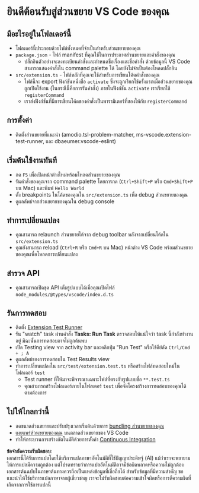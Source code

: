 # ยินดีต้อนรับสู่ส่วนขยาย VS Code ของคุณ

## มีอะไรอยู่ในโฟลเดอร์นี้

* โฟลเดอร์นี้ประกอบด้วยไฟล์ทั้งหมดที่จำเป็นสำหรับส่วนขยายของคุณ
* `package.json` - ไฟล์ manifest ที่คุณใช้ในการประกาศส่วนขยายและคำสั่งของคุณ
  * ปลั๊กอินตัวอย่างจะลงทะเบียนคำสั่งและกำหนดชื่อเรื่องและชื่อคำสั่ง ด้วยข้อมูลนี้ VS Code สามารถแสดงคำสั่งใน command palette ได้ โดยยังไม่จำเป็นต้องโหลดปลั๊กอิน
* `src/extension.ts` - ไฟล์หลักที่คุณจะใช้สำหรับการเขียนโค้ดคำสั่งของคุณ
  * ไฟล์นี้จะ export ฟังก์ชันหนึ่งชื่อ `activate` ซึ่งจะถูกเรียกใช้ครั้งแรกเมื่อส่วนขยายของคุณถูกเปิดใช้งาน (ในกรณีนี้คือการรันคำสั่ง) ภายในฟังก์ชัน `activate` เราเรียกใช้ `registerCommand`
  * เราส่งฟังก์ชันที่มีการเขียนโค้ดของคำสั่งเป็นพารามิเตอร์ที่สองให้กับ `registerCommand`

## การตั้งค่า

* ติดตั้งส่วนขยายที่แนะนำ (amodio.tsl-problem-matcher, ms-vscode.extension-test-runner, และ dbaeumer.vscode-eslint)

## เริ่มต้นใช้งานทันที

* กด `F5` เพื่อเปิดหน้าต่างใหม่พร้อมโหลดส่วนขยายของคุณ
* รันคำสั่งของคุณจาก command palette โดยการกด (`Ctrl+Shift+P` หรือ `Cmd+Shift+P` บน Mac) และพิมพ์ `Hello World`
* ตั้ง breakpoints ในโค้ดของคุณใน `src/extension.ts` เพื่อ debug ส่วนขยายของคุณ
* ดูผลลัพธ์จากส่วนขยายของคุณใน debug console

## ทำการเปลี่ยนแปลง

* คุณสามารถ relaunch ส่วนขยายได้จาก debug toolbar หลังจากเปลี่ยนโค้ดใน `src/extension.ts`
* คุณยังสามารถ reload (`Ctrl+R` หรือ `Cmd+R` บน Mac) หน้าต่าง VS Code พร้อมส่วนขยายของคุณเพื่อโหลดการเปลี่ยนแปลง

## สำรวจ API

* คุณสามารถเปิดชุด API เต็มรูปแบบได้เมื่อคุณเปิดไฟล์ `node_modules/@types/vscode/index.d.ts`

## รันการทดสอบ

* ติดตั้ง [Extension Test Runner](https://marketplace.visualstudio.com/items?itemName=ms-vscode.extension-test-runner)
* รัน "watch" task ผ่านคำสั่ง **Tasks: Run Task** ตรวจสอบให้แน่ใจว่า task นี้กำลังทำงานอยู่ มิฉะนั้นการทดสอบอาจไม่ถูกค้นพบ
* เปิด Testing view จาก activity bar และคลิกปุ่ม "Run Test" หรือใช้คีย์ลัด `Ctrl/Cmd + ; A`
* ดูผลลัพธ์ของการทดสอบใน Test Results view
* ทำการเปลี่ยนแปลงใน `src/test/extension.test.ts` หรือสร้างไฟล์ทดสอบใหม่ในโฟลเดอร์ `test`
  * Test runner ที่ให้มาจะพิจารณาเฉพาะไฟล์ที่ตรงกับรูปแบบชื่อ `**.test.ts`
  * คุณสามารถสร้างโฟลเดอร์ภายในโฟลเดอร์ `test` เพื่อจัดโครงสร้างการทดสอบของคุณได้ตามต้องการ

## ไปให้ไกลกว่านี้

* ลดขนาดส่วนขยายและปรับปรุงเวลาเริ่มต้นด้วยการ [bundling ส่วนขยายของคุณ](https://code.visualstudio.com/api/working-with-extensions/bundling-extension)
* [เผยแพร่ส่วนขยายของคุณ](https://code.visualstudio.com/api/working-with-extensions/publishing-extension) บนตลาดส่วนขยายของ VS Code
* ทำให้กระบวนการสร้างอัตโนมัติด้วยการตั้งค่า [Continuous Integration](https://code.visualstudio.com/api/working-with-extensions/continuous-integration)

**ข้อจำกัดความรับผิดชอบ**:  
เอกสารนี้ได้รับการแปลโดยใช้บริการแปลภาษาอัตโนมัติที่ใช้ปัญญาประดิษฐ์ (AI) แม้ว่าเราจะพยายามให้การแปลมีความถูกต้อง แต่โปรดทราบว่าการแปลอัตโนมัติอาจมีข้อผิดพลาดหรือความไม่ถูกต้อง เอกสารต้นฉบับในภาษาต้นทางควรถือเป็นแหล่งข้อมูลที่เชื่อถือได้ สำหรับข้อมูลที่มีความสำคัญ ขอแนะนำให้ใช้บริการแปลภาษาจากผู้เชี่ยวชาญ เราจะไม่รับผิดชอบต่อความเข้าใจผิดหรือการตีความผิดที่เกิดจากการใช้การแปลนี้